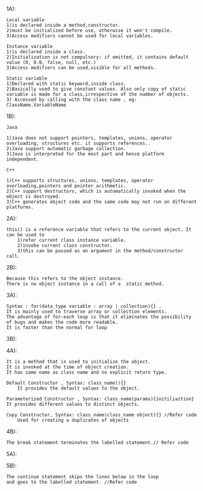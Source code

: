 1A):
	

	Local variable
    1)is declared inside a method,constructor.
    2)must be initialized before use, otherwise it won't compile.
	3)Access modifiers cannot be used for local variables.

	Instance variable
    1)is declared inside a class.
    2)Initialization is not compulsory: if omitted, it contains default value (0, 0.0, false, null, etc.)
	3)Access modifiers can be used,visible for all methods.

	Static variable
	1)Declared with static keyword,inside class.
	2)Basically used to give constant values. Also only copy of static variable is made for a class,irrespective of the number of objects.
	3) Accessed by calling with the class name , eg: ClassName.VariableName


1B):

	Java
	
	1)Java does not support pointers, templates, unions, operator overloading, structures etc. it supports references..
	2)Java support automatic garbage collection.
	3)Java is interpreted for the most part and hence platform independent. 

	C++

	1)C++ supports structures, unions, templates, operator overloading,pointers and pointer arithmetic.
	2)C++ support destructors, which is automatically invoked when the object is destroyed.
	3)C++ generates object code and the same code may not run on different platforms.  


2A):

	this() is a reference variable that refers to the current object. It can be used to
		1)refer current class instance variable.
		2)invoke current class constructor.
		3)this can be passed as an argument in the method/constructor call.

2B):
	
	Because this refers to the object instance.
	There is no object instance in a call of a 	static method.

			
3A):

	Syntax : for(data_type variable : array | collection){} .
	It is mainly used to traverse array or collection elements.
	The advantage of for-each loop is that it eliminates the possibility of bugs and makes the code more readable.
	It is faster than the normal for loop

3B):


4A):

	It is a method that is used to initialize the object.
	It is invoked at the time of object creation. 
	It has same name as class name and no explicit return type.

	Default Constructor , Syntax: class_name(){} 
		It provides the default values to the object.

	Parameterized Constructor , Syntax: class_name(params){initiliaztion}
	It provides different values to distinct objects.

	Copy Constructor, Syntax: class_name(class_name object){} //Refer code
		Used for creating a duplicates of objects

4B):

	The break statement terminates the labelled statement.// Refer code

5A):
		
	
5B):

	The continue statement skips the lines below in the loop
	and goes to the labelled statement. //Refer code
